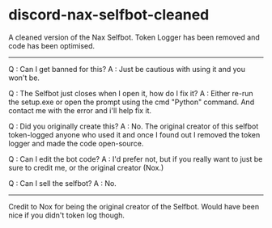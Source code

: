 # discord-nax-selfbot-cleaned
A cleaned version of the Nax Selfbot. Token Logger has been removed and code has been optimised.

-----------------------------------------------------------------------------------------------------------------------------------------------------------------------------------

Q : Can I get banned for this?
A : Just be cautious with using it and you won't be.

Q : The Selfbot just closes when I open it, how do I fix it?
A : Either re-run the setup.exe or open the prompt using the cmd "Python" command. And contact me with the error and i'll help fix it.

Q : Did you originally create this?
A : No. The original creator of this selfbot token-logged anyone who used it and once I found out I removed the token logger and made the code open-source.

Q : Can I edit the bot code?
A : I'd prefer not, but if you really want to just be sure to credit me, or the original creator (Nox.)

Q : Can I sell the selfbot?
A : No. 

-----------------------------------------------------------------------------------------------------------------------------------------------------------------------------------

Credit to Nox for being the original creator of the Selfbot. Would have been nice if you didn't token log though.

